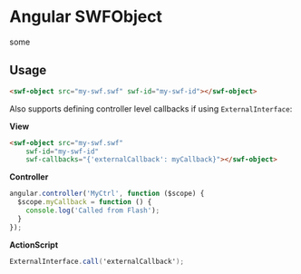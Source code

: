 # Angular SWFObject

some

## Usage

``` html
<swf-object src="my-swf.swf" swf-id="my-swf-id"></swf-object>
```

Also supports defining controller level callbacks if using `ExternalInterface`:

**View**

``` html
<swf-object src="my-swf.swf"
    swf-id="my-swf-id"
    swf-callbacks="{'externalCallback': myCallback}"></swf-object>
```

**Controller**
``` JavaScript
angular.controller('MyCtrl', function ($scope) {
  $scope.myCallback = function () {
    console.log('Called from Flash');
  }
});
```

**ActionScript**

``` ActionScript
ExternalInterface.call('externalCallback');
```
